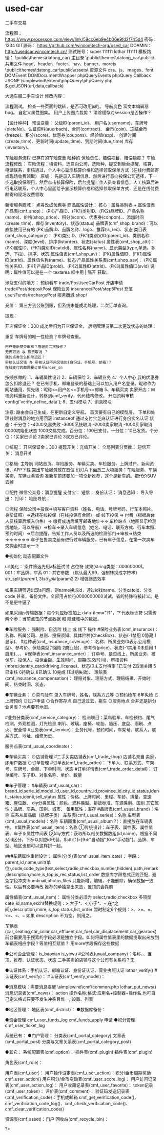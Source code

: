 # used-car
二手车交易 

流程图：
    https://www.processon.com/view/link/59cc6eb9e4b06e9fd2f745d4
    密码：1234
GIT源码：
    https://github.com/wincomtech-org/used_car
DOAMIN：
    http://usedcar.wincomtech.cn/
测试账号：super  111111
          lothar  111111
模板路径：
    \public\themes\datong_car\  主目录
    \public\themes\datong_car\public\  共用文件 head、header、footer、nav、banner、morejs
    \public\themes\datong_car\public\assets\  资源文件 css、js、images、font
DOMEvent DOMDocumentWrapper phpQueryEvents phpQuery Callback JSONP
    \simplewind\extend\phpQuery\phpQuery.php
        $.getJSON(url,data,callback)



大通车服二手车设计
修改内容：
    <!-- 导航 二手买卖 换成 车商城 -->
    <!-- 导航 检车预约 换成 车辆业务 -->
    <!-- 先选服务填资料，后有公司选公司。服务点无公司限制。菜鸟验车、6年免检单独页面(自营) -->

流程测试。
    <!-- 全站搜索链接修改。 -->
    检查一些页面的跳转，是否可改用js的。
    导航变色
    富文本编辑器bug。
    自定义属性图集。
    用户上传图片裁剪？
    清除缓存对session是否操作？


【设计种种】
预设变量：
    父级ID(parent_id)、
    用户名(username)、车牌号(plateNo)、认证资料(auerbach)、合同(contract)、
    金币(coin)、冻结金币(freeze)、积分(score)、优惠券(coupons)、经验值(exp)、
    创建时间(create_time)、更新时间(update_time)、到期时间(due_time)
    库存(inventory)、

车险服务流程
    已存在的车险查重
    险种的 保险责任、赔偿项目、赔偿额度？
车险流程修改：
    车险流程：填资料，选意向公司，选险种，提交到后台提醒，核算，电话联系，审核通过，个人中心显示核算价格和选择领取保单方式（在线付费邮寄或现场收费领取）
原版：
    先是录入车辆信息，然后进行意向投保公司选择，下一步选取投保项目，然后点击核算保险，后台提醒工作人员查看信息，人工核算后进行电话联系，个人中心里面给予显示核算价格和选择领取保单方式，还是在线付费邮寄和现场收费领取

新增服务商城：
点券改成优惠券
商品属性设计：
    核心：属性类别表 + 属性值表
    产品表(cmf_shop)：
        (PK)产品ID、(FK1)类别ID、(FK2)品牌ID、产品名称(name)、价格(shop_price)、积分(score)、优惠券(conpon)、、添加时间(create_time)、库存(inventory)、状态(status)
    品牌表(cmf_shop_brand)：可以直接使用已有的
        (PK)品牌ID、品牌名称、logo、推荐(is_rec)、状态
    类目表(cmf_shop_category)：
        (PK)类别ID、(FK1)类别父ID(parent_id)、类别名称(name)、深度(level)、排序(listorder)、状态(status)
    属性表(cmf_shop_attr)：
        (PK)属性ID、(FK1)类别ID(cateId)、属性名称(name)、显示类型(type,单选、多选、下拉)、排序、状态
    属性值表(cmf_shop_av)：
        (PK)属性值ID、(FK1)属性ID(attrId)、属性值名称(name)、状态
    产品属性关系表(cmf_shop_sav)：
        (PK)属性关系ID、(FK1)产品ID(proId)、(FK2)属性ID(attrId)、(FK3)属性值ID(avId)
    说明：属性值可以是在一个 textarea 框中用 | 隔开 获取。



涉及支付的地方：
    预约看车    trade/Post/seeCarPost
    开店申请    trade/Post/depositPost
    保险业务    insurance/Post/step5Post
    充值        user/Funds/rechargePost
    服务商城    shop/

充值：
    <!-- 充值成功，新增funds_apply，user_funds_log。 -->
    第三方到公账到账，但系统未能成功处理，二次订单查询。

提现：
    <!-- 提交提现，改user的coin、freeze，新增funds_apply，
    提现审核通过status=1，正在提现处理中，请耐心等待……
    提现成功，改funds_apply的status=10，新增user_funds_log
    取消改user的coin、freeze，funds_apply的status=-2
    审核不通过，funds_apply的status=-1，改user的coin
    每日提现一次 -->

开店保证金：300
    <!-- 申请，改user的coin，新增funds_apply=>type=openshop，
    审核失败，改user的coin，funds_apply的status=-1
    取消，改user的coin，funds_apply的status=-2
    成功，改funds_apply的status=1，新增user_funds_log -->
    成功后归为开店保证金。
    后期管理员第二次更改状态的处理：

重复
    车牌号的唯一性检测？车牌号查重。
    <!-- 保单(insurance_order)一定要有车牌号，车辆表(cmf_usual_car)不一定有车牌号，如果有则必须唯一。资料审核表(cmf_verify)不需要专门的车牌号字段。 -->
    <!-- 不做车牌号唯一性检测，会省去很多不必要的麻烦。 -->

    用户重新提交审核？管理员二次操作？
    无责取消 与 有责取消 ？
    我的点券怎么扣除退还？
    审核认证交钱 与 审核认证不用交钱的(身份证，手机号，邮箱)？
    在线支付的都需要订单号order_sn


按顺序做的:
1、车辆属性设计
    <!-- 筛选属性和拓展属性同时修改，以筛选属性为主，否则哪个被修改就用哪个。
    属性循环单独模板
    扩展属性显示所有属性
    属性大类 下拉或分页？在车辆模板里TAB切换？ -->
2、车辆保险
3、车辆业务
4、个人中心
    我的优惠券怎么扣除退还？
    在已有手机、邮箱登录的基础上可以加入用户名登录。昵称作为网站通用，优先级：昵称<=用户名<=手机号<=邮箱
5、车辆买卖
    <!-- 买家需要实名认证，卖家需要实名认证资质认证缴纳开店保证金才能卖车。 -->
    卖家开店：审核资料重新设计，转移到cmf_verify，代码结构修改。
        开店资料审核 config('verify_define_data');
    <!-- 前台车辆列表筛选采用占位符，简化url长度 -->
6、支付模块
7、消息模块

注意:
路由会自己生成，在更新自定义导航。
首页要有自己的模型层。
下单和处理钱财消息的地方用回滚
instanceof
通过支付宝芝麻认证进行身份实名认证
状态：千分位：-4000交易失败 -3000系统取消 -2000卖家取消 -1000买家取消 0000初始化状态 1000交易完成。百分位：100已支付。十分位：10已发货。个分位：1买家已评论 2卖家已评论 3双方已评论。


◎统配：
开店保证金：300
提现开关：充值开关：
全局列表分页数：
短信开关：
消息开关

◎格局:
主导航
    网站首页、车险服务、车辆买卖、车检服务、上牌过户、新闻资讯、APP下载
    突出车险服务放在首位
幻灯片下面放三大项服务：车险服务、车辆买卖、车辆业务咨询
准新车前还要加一项全新推荐，这个是新车的。把代价SUV去掉

◎配件
微信公众号：消息提醒
支付宝：
短信：
身份认证：
消息通知：
导入导出：
打印：
地图导航：

◎流程
保险公司=>投保=>填写客户资料（姓名、电话、号牌号码、行车本照片、身份证照）=>选择在线投保（在线投保有合同） 或 线下投保 => 付费（根据后台人员核算后填入价格）=> 缴费成功后填写邮寄地址=>=>
车检站点（地图显示检测线地址，可以导航）=>检车=>录入车辆信息（姓名、电话、联系方式、行车本照、预约时间）=>后台提醒，告知工作人员以及所选的检测部门=>审核=>结束
=>=>=>=>=>=>
车子在售卖之前有进行过车辆服务，已有车子信息，在第一次卖车交押金时提示一下



●初始化
动态配置文件

url美化：
条件筛选先用a标签试试 占位符 效果(string类型：00000000)。
001：车品牌、车系
01：其它参数
（默认最大99，强制转换成字符串）
str_split($param1,3)
str_split($param2,2)
增强筛选效率

如果车辆筛选出现a问题，则name换成id，通过id找name、分类cateId、分类code
甚者，备份文件。全部用占位符0000000000试试，省的特殊符被转义。是不是更牛逼了

如果采用js传输数据：每个对应标签加上 data-item="?1"，'?'代表标识符
只需传两个参：当前点击的节点数据 和 隐藏域中的数据。



●车险服务：
    强制险、自选险
    线上 或 线下 操作
#保险业务表(cmf_insurance)：
    名称、所属公司、总则、投保须知、具体险种(CheckBox)、状态(-1禁用 0隐藏 1显示)、
#险种表(cmf_insurance_coverage)：
    名称、所属业务(0表示公用模型)、参考价、保险类型(1强险 2商业险)、参考价(price)、状态(-1禁用 0未启用 1启用)、、、
#保单表(cmf_insurance_order)：
    订单号、是否线上、所属业务、被保车、投保人、投保金额、生效时间、周期(失效时间)、审核资料(more:identity_card/driving_license)、状态(0未支付待审 1已支付 2取消关闭 5已审核 6待确认 8已确认 10完成 11过期失效)、
理赔表(cmf_insurance_compensation)：
    理赔对象、理赔方式、理赔结果、开始时间、结束时间、状态、



●车辆业务：
⊙菜鸟验车
    录入车牌号，姓名，联系方式等
⊙预约检车
    6年免检
⊙上牌预约
⊙过户申请
⊙合作寄存点
    自己送过去，拖车
⊙服务地点
合并还是拆分业务表？地点要有地图。

#业务分类表(cmf_service_category)：
    检测项目：菜鸟验车、车检预约、尾气检测，外观检测，灯光检测,喇叭、玻璃，座椅、轮胎、胎压、底盘、雨刷、点火、安全带
#业务表(cmf_service)：业务代号，预约时间，车架号、联系人，联系方式、地址、维修历史、

服务点表(cmf_usual_coordinate)：



●车辆买卖：
⊙店铺管理
#二手买卖店铺表(cmf_trade_shop)
    店铺名来自 卖家，即用户数据
⊙订单管理
#订单表(cmf_trade_order)：
    下单人、联系方式、车架号、车牌号、金额、下单时间、状态
#订单详情表(cmf_trade_order_detail)：
    订单编号、车子ID、对象名称、单价、数量

●车子管理：
#车辆表(cmf_usual_car)：brand_id,serie_id,model_id,user_id,country_id,province_id,city_id,status,identi_status,identi,sell_status
    属性：价格、上牌时间、里程、车龄、排量、变速箱、座位数、
    diy分类属性：颜色、燃料类型、排放标准、车源类别、国别
    其它属性：品牌、车系、国别、城市、
    备用属性：库存
#品牌表(cmf_usual_brand)：名称
    车系从属品牌（品牌子类）
车系表(cmf_usual_series)：名称
车型表(cmf_usual_models)：名称
车辆图集(cmf_usual_album？)：直接放在车辆表中。
#属性表(cmf_usual_item)：名称
    ①传统设计：车子表、属性表、属性值表、车子＆属性中间表
    ②diy方式：获取所以相关数据数组(id,name)，根据不同父id区分，下标以对应id代替。$attr[1]=[9=>"自动挡",10=>"手动挡"]。品牌、车型、地区也都可以这样拼一起。

###车辆属性重新设计：
属性(分类)表(cmf_usual_item_cate)：
    字段：parent_id,name,unit(单位),code,code_type(text,select,radio,checkbox,number,hidden),path,remark,description,more,is_top,is_rec,status,list_order
    数据库字段格式正则匹配，避免字段冲突thumbnail,photos,files
    只能新增，编辑，不能删除，确保数据一致性。以后有必要再改
    推荐的单独拿出来放，置顶的会靠前

属性值表(cmf_usual_item)：
    属性分类必须为 select,radio,checkbox 多项型
    cate_id,name,exch(替换规则：>,大于*、<,小于*、~,在*之间),description,more,is_top,status,list_order
    暂时制定6个规则：>、>=、=、<=、<、~
    如果 description 不为空，则用之。

车辆表(car_seating,car_color,car_effluent,car_fuel,car_displacement,car_gearbox)
    前台需要用于搜索的字段必须是独立字段。如何将属性值表里的数据提取出来放到车辆表相应字段？等值相互赋值？
    用more字段保存这些数据



●公司企业管理：is_baoxian   is_yewu
#公司表(usual_company)：名称、、置顶、推荐、认证状态、状态
    二手买卖的店铺与这个公司有关系吗？无

●认证体系：手机认证、邮箱认证、身份证认证、营业执照认证
lothar_verify()
#认证表(cmf_verify)：
#认证表(cmf_verify_model)：


●消息模块：需要消息提醒
\simplewind\cmf\common.php
    lothar_put_news()
消息记录表(cmf_news)：
    action 操作名称;格式:应用名+控制器+操作名,也可自己定义格式只要不发生冲突且惟一;
设置、列表


●地区管理：
地区表(cmf_district)：
●数据库备份：

●资金管理
cmf_user_funds_log
cmf_funds_apply 申请
●积分管理
cmf_user_ticket_log



系统已有：
●门户管理：
分类表(cmf_portal_category)
文章表(cmf_portal_post)
分类与文章关系表(cmf_portal_category_post)

●其它：
系统配置表(cmf_option)：
插件表(cmf_plugin)
插件表(cmf_plugin)

角色表(cmf_role)：

用户表(cmf_user)：
用户操作设定表(cmf_user_action)：积分/金币周期奖励 cmf_user_action()
用户积分/金币变动表(cmf_user_score_log)：
用户访问记录表(cmf_user_action_log)：
用户收藏记录表(cmf_user_favorite)：
token记录(cmf_user_token)：
评价表(cmf_comment)：
验证码发送记录表(cmf_verification_code)：手机或邮箱 cmf_get_verification_code()、cmf_verification_code_log()、cmf_check_verification_code()、cmf_clear_verification_code()

资源表(cmf_asset)：门户
回收站(cmf_recycle_bin)：












?>